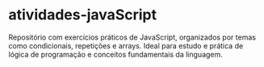 # atividades-javaScript
Repositório com exercícios práticos de JavaScript, organizados por temas como condicionais, repetições e arrays. Ideal para estudo e prática de lógica de programação e conceitos fundamentais da linguagem.
